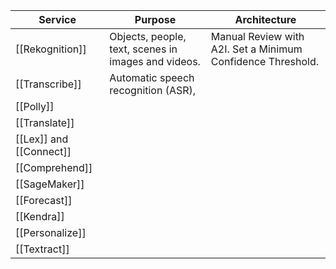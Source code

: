 | Service                 | Purpose                                                                                 | Architecture           |
| ----------------------- | --------------------------------------------------------------------------------------- | ---------------------- |
| [[Rekognition]]         | Objects, people, text, scenes in images and videos.  | Manual Review with A2I. Set a Minimum Confidence Threshold. |
| [[Transcribe]]          | Automatic speech recognition (ASR),                                                                                         |                        |
| [[Polly]]               |                                                                                         |                        |
| [[Translate]]           |                                                                                         |                        |
| [[Lex]] and [[Connect]] |                                                                                         |                        |
| [[Comprehend]]          |                                                                                         |                        |
| [[SageMaker]]           |                                                                                         |                        |
| [[Forecast]]            |                                                                                         |                        |
| [[Kendra]]              |                                                                                         |                        |
| [[Personalize]]         |                                                                                         |                        |
| [[Textract]]            |                                                                                         |                        |
